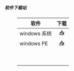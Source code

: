 ##### 软件下载站
<html>
<head>
<meta charset='UTF-8'><meta name='viewport' content='width=device-width initial-scale=1'>
</head>
<body><figure><table>
<thead>
<tr><th>软件</th><th style='text-align:center;' >下载</th></tr></thead>
<tbody><tr><td>windows 系统</td><td style='text-align:center;' ><a href='https://github.com/netlinkbuilder/storedownload/blob/cab55e8e7d0941771a9119d7479860891d0229f0/windows%E7%B3%BB%E7%BB%9F.md'>📥</a></td></tr><tr><td>windows PE</td><td style='text-align:center;' ><a href='https://github.com/netlinkbuilder/storedownload/blob/5342aafc599f27b6e40f27539176189e16bc35d3/windowsPE.md'>📥</a></td></tr><tr><td>&nbsp;</td><td style='text-align:center;' >&nbsp;</td></tr><tr><td>&nbsp;</td><td style='text-align:center;' >&nbsp;</td></tr></tbody>
</table></figure>
<p>&nbsp;</p>
</body>
</html>
